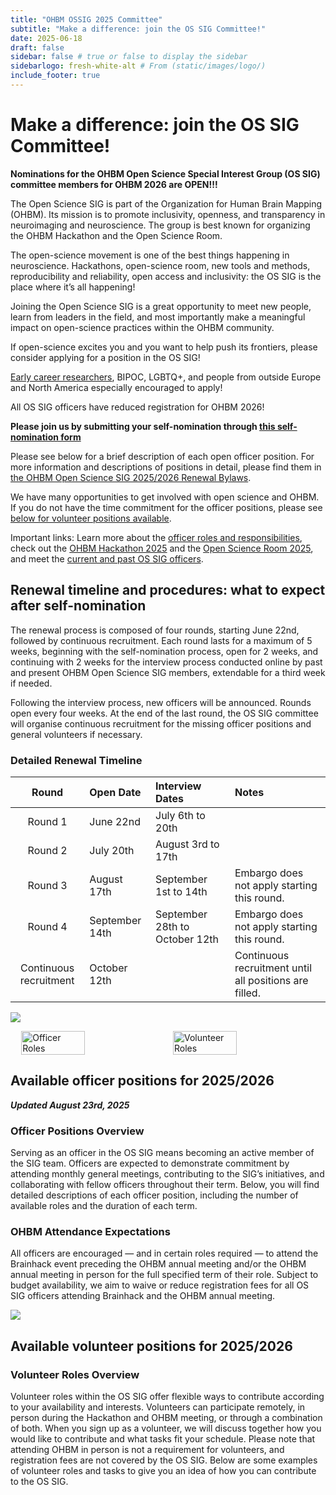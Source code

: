 ```yaml
---
title: "OHBM OSSIG 2025 Committee"
subtitle: "Make a difference: join the OS SIG Committee!"
date: 2025-06-18
draft: false
sidebar: false # true or false to display the sidebar
sidebarlogo: fresh-white-alt # From (static/images/logo/)
include_footer: true
---
```


<!-- # Make a difference: join the OS SIG! -->
# Make a difference: join the OS SIG Committee!

<!-- **Application for the OHBM Open Science Special Interest Group (OS SIG) volunteers for OHBM 2026 are OPEN!!!** -->
**Nominations for the OHBM Open Science Special Interest Group (OS SIG) committee members for OHBM 2026 are OPEN!!!**

The Open Science SIG is part of the Organization for Human Brain Mapping (OHBM). Its mission is to promote inclusivity, openness, and transparency in neuroimaging and neuroscience. The group is best known for organizing the OHBM Hackathon and the Open Science Room.

The open-science movement is one of the best things happening in neuroscience. Hackathons, open-science room, new tools and methods, reproducibility and reliability, open access and inclusivity: the OS SIG is the place where it’s all happening!

Joining the Open Science SIG is a great opportunity to meet new people, learn from leaders in the field, and most importantly make a meaningful impact on open-science practices within the OHBM community.

If open-science excites you and you want to help push its frontiers, please consider applying for a position in the OS SIG! 
<!-- If open-science excites you and you want to help push its frontiers, **we have filled all positions for 2026, but please consider joining us as volunteers!** -->

<!-- applying for a position in the OS SIG!  -->

[Early career researchers](https://www.ohbmtrainees.com/), BIPOC, LGBTQ+, and people from outside Europe and North America especially encouraged to apply! 

All OS SIG officers have reduced registration for OHBM 2026!

**Please join us by submitting your self-nomination through [this self-nomination form](https://forms.office.com/r/ExiLa0W8iw)**

<!-- **Please join us by submitting you self-nomination through [this form](https://forms.office.com/r/hf7N6RrYyE)** -->

Please see below for a brief description of each open officer position. For more information and descriptions of positions in detail, please find them in [the OHBM Open Science SIG 2025/2026 Renewal Bylaws](https://drive.google.com/file/d/14nLwss4mqos_HuVEwJA_k5JVIK-b_FSWDwX6GbjUZkE/view).

<!--Updated with view link version of https://docs.google.com/document/d/14nLwss4mqos_HuVEwJA_k5JVIK-b_FSWDwX6GbjUZkE/edit?usp=sharing -->

<!-- We have MANY opportunities to get involved with open-science and OHBM. If you think nominating yourself for a position in the OS SIG is more time than you’d like to commit, please reach out to us about volunteering! We are looking for a group of interested volunteers to help coordinate the international effort of creating Hackathons and the Open-science Room!  -->

We have many opportunities to get involved with open science and OHBM. If you do not have the time commitment for the officer positions, please see [below for volunteer positions available](#available-volunteer-positions).


Important links: Learn more about the [officer roles and responsibilities](https://drive.google.com/file/d/1fw2qZJcM8g_QwtecmWxoAz2gyjpGLDjF/view?usp=drive_link), check out the [OHBM Hackathon 2025](https://ohbm.github.io/hackathon2025/) and the [Open Science Room 2025](https://ohbm.github.io/osr2025/), and meet the [current and past OS SIG officers](https://ossig.netlify.app/#OSSIG_team).

## Renewal timeline and procedures: what to expect after self-nomination

The renewal process is composed of four rounds, starting June 22nd, followed by continuous recruitment. Each round lasts for a maximum of 5 weeks, beginning with the self-nomination process, open for 2 weeks, and continuing with 2 weeks for the interview process conducted online by past and present OHBM Open Science SIG members, extendable for a third week if needed.

Following the interview process, new officers will be announced. Rounds open every four weeks. At the end of the last round, the OS SIG committee will organise continuous recruitment for the missing officer positions and general volunteers if necessary.

### Detailed Renewal Timeline

| Round | Open Date | Interview Dates | Notes |
| :---: | :-------- | :-------------- | :---- |
| Round 1 | June 22nd | July 6th to 20th | |
| Round 2 | July 20th | August 3rd to 17th | |
| Round 3 | August 17th | September 1st to 14th | Embargo does not apply starting this round. |
| Round 4 | September 14th |  September 28th to October 12th | Embargo does not apply starting this round. |
| Continuous recruitment | October 12th | | Continuous recruitment until all positions are filled. |

<!-- > As of August 29th, 2024, we have opened the 3rd round of self-nomination to fill the available positions listed below. -->

![](/images/elections/1-OSSIG_Officer_vs_Volunteer.png)

<div style="display: flex; justify-content: center; gap: 1rem;">
    <img src="/images/elections/2-OSSIG_Officer_Roles.png" alt="Officer Roles" style="width:45%;">
    <img src="/images/elections/3-OSSIG_Volunteer_Roles.png" alt="Volunteer Roles" style="width:45%;">
</div>

## Available officer positions for 2025/2026

_**Updated August 23rd, 2025**_

### Officer Positions Overview

Serving as an officer in the OS SIG means becoming an active member of the SIG team. Officers are expected to demonstrate commitment by attending monthly general meetings, contributing to the SIG’s initiatives, and collaborating with fellow officers throughout their term. Below, you will find detailed descriptions of each officer position, including the number of available roles and the duration of each term.

### OHBM Attendance Expectations

All officers are encouraged — and in certain roles required — to attend the Brainhack event preceding the OHBM annual meeting and/or the OHBM annual meeting in person for the full specified term of their role. Subject to budget availability, we aim to waive or reduce registration fees for all OS SIG officers attending Brainhack and the OHBM annual meeting.

![](/images/2025_2026_election_overview.png)

<!-- 
### General Chair Elect

Lead the SIG and support fellow officers in their roles, represent the SIG in interactions with OHBM representatives, monitor progress on key initiatives and events, and oversee the implementation of the SIG’s goals throughout the term.

The General Chair Elect will be responsible for the general direction and mission of the SIG in the following term.

- Number of position: 1
- Duration: 3 years
    - first year is *in training*, 
    - second year you take the main role, 
    - third year you step into an advisory role.

### Secretary Elect

Support OS SIG activities by scheduling and documenting meetings, its activities, facilitating communication between officers, and supporting inter-SIG communications.

The Secretary Elect will be responsible for supporting the activities of the SIG by documenting its activities and facilitating inter-SIG communications in the following term. 

These Elect roles take the main roles at the end of their first year. In-person attendance of the term hackathon and annual meeting is strongly suggested.

- Number of positions: 1
- Duration: 3 years
    - first year is *in training*, 
    - second year you take the main role, 
    - third year you step into an advisory role.

### Treasurer Elect

The Treasurer Elect will be responsible for all SIG finances and recruitment in the following term.

Responsible for maintaining and updating an archive of SIG documentation both to the attention of SIG officers and of the OHBM community. Assists with coordination of the Open Science Room in collaboration with the Open Science Room Chair. Communicates regularly with other SIG officers

Manage all financial aspects of the SIG, including budgeting, tracking expenses, identifying and pursuing sponsorship opportunities and ensuring continuity of funding to support and sustain the SIG’s activities.

- Number of position: 1
- Duration: 3 years
    - first year is *in training*, 
    - second year you take the main role, 
    - third year you step into an advisory role.

### Hackathon Co-Chair Elect

Lead the coordination and organization of the Hackathon. As an elect, you will collaborate closely with the current Hackathon co-chairs to help plan and execute the OHBM Brainhack 2026. We encourage you to apply in pairs of two.

- Number of positions: 2
- Duration: 2 years
    - first year is *in training*, 
    - second year you take the main role.

### Open Science Room Co-Chair Elect

Lead the coordination and organization of the Open Science Room. As an elect, you will collaborate closely with the current Open Science Room chair to help plan and execute the OSR at OHBM 2026. We encourage you to apply in pairs of two. 

- Number of positions: 2
- Duration: 2 years
    - first year is *in training*, 
    - second year you take the main role.

### Hybridization Chair Elect

Oversee the technical setup and equipment for all SIG events, including the Hackathon and Open Science Room. Prepare and support sessions to ensure smooth technical operation throughout each event, with particular attention to facilitating hybrid participation.

- Number of positions: 1
- Duration: 2 years
    - first year is *in training*, 
    - second year you take the main role.

### Community Liaison Officer

Manage and update the SIG’s social media accounts to share news, events, and achievements, work together with the OS SIG and the broader OHBM community to maximize open-science outreach and engagement. 

- Number of positions: 1
- Duration: 1 year

### Local Liaison Officer

The Local Liaison Officer is a person residing in or near, or having strong knowledge of, the location of the upcoming annual meeting (i.e., in this case, Bordeaux, France). This role involves coordinating local arrangements such as scouting potential venues, liaising with local contacts, and assisting with activities like sampling catering options to ensure a successful event.

- Number of positions: 1
- Duration: 1 year -->

## Available volunteer positions for 2025/2026

<!-- **Applications for volunteering is now open, consider joining the us!** -->

### Volunteer Roles Overview

Volunteer roles within the OS SIG offer flexible ways to contribute according to your availability and interests. Volunteers can participate remotely, in person during the Hackathon and OHBM meeting, or through a combination of both. When you sign up as a volunteer, we will discuss together how you would like to contribute and what tasks fit your schedule. Please note that attending OHBM in person is not a requirement for volunteers, and registration fees are not covered by the OS SIG. Below are some examples of volunteer roles and tasks to give you an idea of how you can contribute to the OS SIG.

<!-- 
#### General Volunteering

Dates: Throughout the year  

<ins>Tasks</ins>
* Helping the core planning team with miscellaneous tasks 
* Nominations will be open soon, consider joining the core planning team!

General volunteering offers a flexible way to support the OS SIG throughout the year by assisting the core planning team with various miscellaneous tasks. Volunteers can contribute either in person or remotely.
#### BrainHack Volunteering

During OHBM 2026, BrainHack volunteers support the core planning team with event logistics and operations, assist with preparing materials, run sessions, and help manage social media engagement related to the BrainHack. This role is in person at the OHBM BrainHack 2026 (June 11-13, 2026 in Bordeaux, France).

#### Open Science Room (OSR) Volunteering

Volunteers for the Open Science Room help polish and maintain the OSR website, support social media efforts, assist with technical setup, and ensure smooth session running. This role is in person at the OHBM annual meeting 2026 (June 14-18, 2026 in Bordeaux, France).

#### Technical Support Volunteer

Volunteers can assist with the setup and operation of all technical equipment needed for OS SIG events, including the BrainHack and Open Science Room during the conference. Responsibilities include preparing rooms before sessions, ensuring smooth operation of audio-visual equipment, and helping with tasks such as walking around with microphones during discussions. This role is in person during the OHBM BrainHack and/or annual meeting 2026 (June 11-13/14-18, 2026 in Bordeaux, France). 

#### Social Media Engagement

Volunteers with experience in Bluesky, LinkedIn, YouTube, or other social media platforms can help engage the community and promote OS SIG events by creating and sharing content such as polls, posts, and videos. This role can be performed remotely.

#### Website Design

Volunteers can contribute to improving and maintaining the design and functionality of the OS SIG website. This role can be performed remotely.

#### Event Photography

Volunteers with photography skills are invited to capture moments at OS SIG events, including BrainHack and the Open Science Room sessions. Photos will be used for social media, websites, and event documentation. This role is in person during the OHBM BrainHack and/or annual meeting 2026 (June 11-13/14-18, 2026 in Bordeaux, France).  -->

<!-- ***[Get involved now!](/volunteer.md)*** -->


